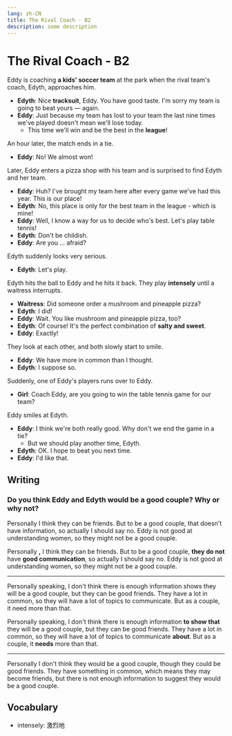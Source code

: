 ```yaml
---
lang: zh-CN
title: The Rival Coach - B2
description: some description
---
```


# The Rival Coach - B2

Eddy is coaching **a kids' soccer team** at the park when the rival team's coach, Edyth, approaches him.

- **Edyth**: Nice **tracksuit**, Eddy. You have good taste. I'm sorry my team is going to beat yours — again.
- **Eddy**: Just because my team has lost to your team the last nine times we've played doesn't mean we'll lose today.
  - This time we'll win and be the best in the **league**!

An hour later, the match ends in a tie.

- **Eddy**: No! We almost won!

Later, Eddy enters a pizza shop with his team and is surprised to find Edyth and her team.

- **Eddy**: Huh? I've brought my team here after every game we've had this year. This is our place!
- **Edyth**: No, this place is only for the best team in the league - which is mine!
- **Eddy**: Well, I know a way for us to decide who's best. Let's play table tennis!
- **Edyth**: Don't be childish.
- **Eddy**: Are you ... afraid?

Edyth suddenly looks very serious.

- **Edyth**: Let's play.

Edyth hits the ball to Eddy and he hits it back. They play **intensely** until a waitress interrupts.

- **Waitress**: Did someone order a mushroom and pineapple pizza?
- **Edyth**: I did!
- **Eddy**: Wait. You like mushroom and pineapple pizza, too?
- **Edyth**: Of course! It's the perfect combination of **salty and sweet**.
- **Eddy**: Exactly!

They look at each other, and both slowly start to smile.

- **Eddy**: We have more in common than I thought.
- **Edyth**: I suppose so.

Suddenly, one of Eddy's players runs over to Eddy.

- **Girl**: Coach Eddy, are you going to win the table tennis game for our team?

Eddy smiles at Edyth.

- **Eddy**: I think we're both really good. Why don't we end the game in a tie?
  - But we should play another time, Edyth.
- **Edyth**: OK. I hope to beat you next time.
- **Eddy**: I'd like that.

## Writing

### Do you think Eddy and Edyth would be a good couple? Why or why not?

Personally I think they can be friends. But to be a good couple, that doesn't have information, so actually I should say no. Eddy is not good at understanding women, so they might not be a good couple.

Personally **,** I think they can be friends. But to be a good couple, **they do not** have **good communication**, so actually I should say no. Eddy is not good at understanding women, so they might not be a good couple.

---

Personally speaking, I don't think there is enough information shows they will be a good couple, but they can be good friends. They have a lot in common, so they will have a lot of topics to communicate. But as a couple, it need more than that.

Personally speaking, I don't think there is enough information **to show that** they will be a good couple, but they can be good friends. They have a lot in common, so they will have a lot of topics to communicate **about**. But as a couple, it **needs** more than that.

---

Personally I don't think they would be a good couple, though they could be good friends. They have something in common, which means they may become friends, but there is not enough information to suggest they would be a good couple.

## Vocabulary

- intensely: 激烈地
